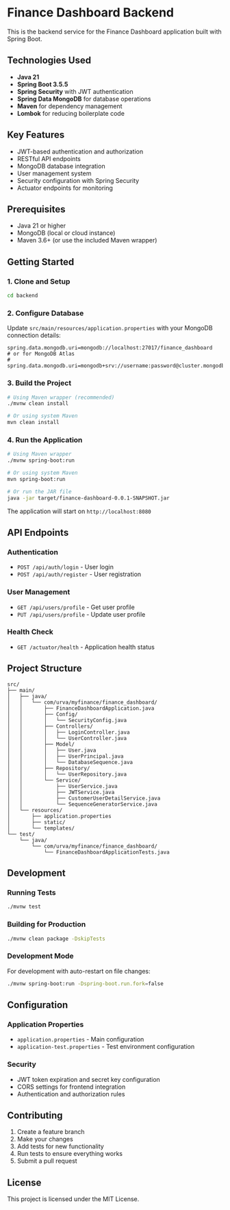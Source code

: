 # Finance Dashboard Backend

This is the backend service for the Finance Dashboard application built with Spring Boot.

## Technologies Used

- **Java 21**
- **Spring Boot 3.5.5**
- **Spring Security** with JWT authentication
- **Spring Data MongoDB** for database operations
- **Maven** for dependency management
- **Lombok** for reducing boilerplate code

## Key Features

- JWT-based authentication and authorization
- RESTful API endpoints
- MongoDB database integration
- User management system
- Security configuration with Spring Security
- Actuator endpoints for monitoring

## Prerequisites

- Java 21 or higher
- MongoDB (local or cloud instance)
- Maven 3.6+ (or use the included Maven wrapper)

## Getting Started

### 1. Clone and Setup
```bash
cd backend
```

### 2. Configure Database
Update `src/main/resources/application.properties` with your MongoDB connection details:
```properties
spring.data.mongodb.uri=mongodb://localhost:27017/finance_dashboard
# or for MongoDB Atlas
# spring.data.mongodb.uri=mongodb+srv://username:password@cluster.mongodb.net/finance_dashboard
```

### 3. Build the Project
```bash
# Using Maven wrapper (recommended)
./mvnw clean install

# Or using system Maven
mvn clean install
```

### 4. Run the Application
```bash
# Using Maven wrapper
./mvnw spring-boot:run

# Or using system Maven
mvn spring-boot:run

# Or run the JAR file
java -jar target/finance-dashboard-0.0.1-SNAPSHOT.jar
```

The application will start on `http://localhost:8080`

## API Endpoints

### Authentication
- `POST /api/auth/login` - User login
- `POST /api/auth/register` - User registration

### User Management
- `GET /api/users/profile` - Get user profile
- `PUT /api/users/profile` - Update user profile

### Health Check
- `GET /actuator/health` - Application health status

## Project Structure

```
src/
├── main/
│   ├── java/
│   │   └── com/urva/myfinance/finance_dashboard/
│   │       ├── FinanceDashboardApplication.java
│   │       ├── Config/
│   │       │   └── SecurityConfig.java
│   │       ├── Controllers/
│   │       │   ├── LoginController.java
│   │       │   └── UserController.java
│   │       ├── Model/
│   │       │   ├── User.java
│   │       │   ├── UserPrincipal.java
│   │       │   └── DatabaseSequence.java
│   │       ├── Repository/
│   │       │   └── UserRepository.java
│   │       └── Service/
│   │           ├── UserService.java
│   │           ├── JWTService.java
│   │           ├── CustomerUserDetailService.java
│   │           └── SequenceGeneratorService.java
│   └── resources/
│       ├── application.properties
│       ├── static/
│       └── templates/
└── test/
    └── java/
        └── com/urva/myfinance/finance_dashboard/
            └── FinanceDashboardApplicationTests.java
```

## Development

### Running Tests
```bash
./mvnw test
```

### Building for Production
```bash
./mvnw clean package -DskipTests
```

### Development Mode
For development with auto-restart on file changes:
```bash
./mvnw spring-boot:run -Dspring-boot.run.fork=false
```

## Configuration

### Application Properties
- `application.properties` - Main configuration
- `application-test.properties` - Test environment configuration

### Security
- JWT token expiration and secret key configuration
- CORS settings for frontend integration
- Authentication and authorization rules

## Contributing

1. Create a feature branch
2. Make your changes
3. Add tests for new functionality
4. Run tests to ensure everything works
5. Submit a pull request

## License

This project is licensed under the MIT License.
